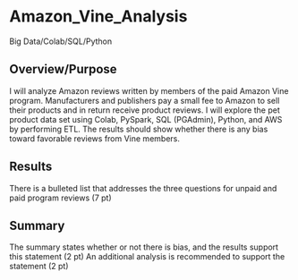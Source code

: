 # Amazon_Vine_Analysis
Big Data/Colab/SQL/Python

## Overview/Purpose

I will analyze Amazon reviews written by members of the paid Amazon Vine program.  Manufacturers and publishers pay a small fee to Amazon to sell their products and in return receive product reviews.  I will explore the pet product data set using Colab, PySpark, SQL (PGAdmin), Python, and AWS by performing ETL. The results should show whether there is any bias toward favorable reviews from Vine members.    

## Results

There is a bulleted list that addresses the three questions for unpaid and paid program reviews (7 pt)

## Summary

The summary states whether or not there is bias, and the results support this statement (2 pt)
An additional analysis is recommended to support the statement (2 pt)
